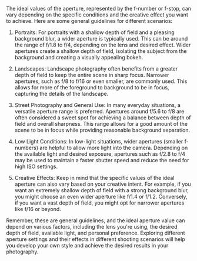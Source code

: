 The ideal values of the aperture, represented by the f-number or f-stop, can vary depending on the specific conditions and the creative effect you want to achieve. Here are some general guidelines for different scenarios:

1. Portraits: For portraits with a shallow depth of field and a pleasing background blur, a wider aperture is typically used. This can be around the range of f/1.8 to f/4, depending on the lens and desired effect. Wider apertures create a shallow depth of field, isolating the subject from the background and creating a visually appealing bokeh.

2. Landscapes: Landscape photography often benefits from a greater depth of field to keep the entire scene in sharp focus. Narrower apertures, such as f/8 to f/16 or even smaller, are commonly used. This allows for more of the foreground to background to be in focus, capturing the details of the landscape.

3. Street Photography and General Use: In many everyday situations, a versatile aperture range is preferred. Apertures around f/5.6 to f/8 are often considered a sweet spot for achieving a balance between depth of field and overall sharpness. This range allows for a good amount of the scene to be in focus while providing reasonable background separation.

4. Low Light Conditions: In low-light situations, wider apertures (smaller f-numbers) are helpful to allow more light into the camera. Depending on the available light and desired exposure, apertures such as f/2.8 to f/4 may be used to maintain a faster shutter speed and reduce the need for high ISO settings.

5. Creative Effects: Keep in mind that the specific values of the ideal aperture can also vary based on your creative intent. For example, if you want an extremely shallow depth of field with a strong background blur, you might choose an even wider aperture like f/1.4 or f/1.2. Conversely, if you want a vast depth of field, you might opt for narrower apertures like f/16 or beyond.

Remember, these are general guidelines, and the ideal aperture value can depend on various factors, including the lens you're using, the desired depth of field, available light, and personal preference. Exploring different aperture settings and their effects in different shooting scenarios will help you develop your own style and achieve the desired results in your photography.